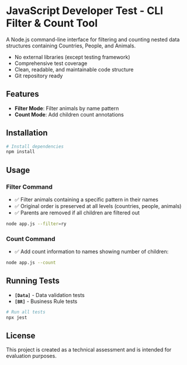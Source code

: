 # JavaScript Developer Test - CLI Filter & Count Tool

A Node.js command-line interface for filtering and counting nested data structures containing Countries, People, and Animals.

- No external libraries (except testing framework)
- Comprehensive test coverage
- Clean, readable, and maintainable code structure
- Git repository ready

## Features

- **Filter Mode**: Filter animals by name pattern
- **Count Mode**: Add children count annotations

## Installation

```bash
# Install dependencies
npm install
```

## Usage

### Filter Command

- ✅ Filter animals containing a specific pattern in their names
- ✅ Original order is preserved at all levels (countries, people, animals)
- ✅ Parents are removed if all children are filtered out

```bash
node app.js --filter=ry
```

### Count Command

- ✅ Add count information to names showing number of children:

```bash
node app.js --count
```

## Running Tests

- **`[Data]`** - Data validation tests
- **`[BR]`** - Business Rule tests

```bash
# Run all tests
npx jest
```

## License

This project is created as a technical assessment and is intended for evaluation purposes.

